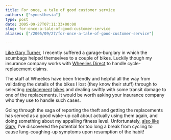 ```yaml
---
title: For once, a tale of good customer service
authors: ["synesthesia"]
type: post
date: 2005-09-27T07:11:33+00:00
slug: for-once-a-tale-of-good-customer-service 
aliases: ["/2005/09/27/for-once-a-tale-of-good-customer-service"]

---
```

[Like Gary Turner][1], I recently suffered a garage-burglary in which the scumbags helped themselves to a couple of bikes. Luckily though my insurance company works with [Wheelies Direct][2] to handle cycle-replacement claims.

The staff at Wheelies have been friendly and helpful all the way from validating the details of the bikes I lost (they know their stuff) through to selecting [replacement][3] [bikes][4] and dealing swiftly with some transit damage to one of the replacements. It would be worth asking your insurance company who they use to handle such cases.

Going through the saga of reporting the theft and getting the replacements has served as a good wake-up call about actually using them again, and doing something about my appalling fitness level. Unfortunately, [also like Gary][5], I&#8217;ve discovered the potential for too long a break from cycling to cause lung-coughing-up symptoms upon resumption of the habit!

 [1]: https://weblog.garyturner.net/archives/001807.html
 [2]: https://www.wheelies.co.uk/
 [3]: https://www.wheelies.co.uk/bikesNew/bikeDetail.asp?ID=843&supplier=SPECIALIZED
 [4]: https://www.wheelies.co.uk/bikesNew/bikeDetail.asp?ID=1536&supplier=SPECIALIZED
 [5]: https://weblog.garyturner.net/archives/001830.html